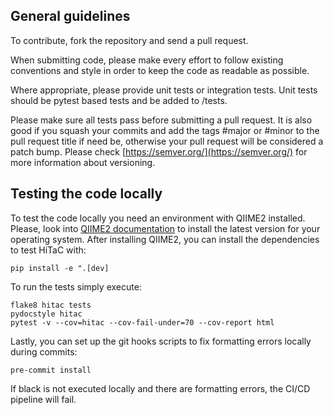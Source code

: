 ## General guidelines

To contribute, fork the repository and send a pull request.

When submitting code, please make every effort to follow existing conventions and style in order to keep the code as readable as possible.

Where appropriate, please provide unit tests or integration tests. Unit tests should be pytest based tests and be added to <project>/tests.

Please make sure all tests pass before submitting a pull request. It is also good if you squash your commits and add the tags #major or #minor to the pull request title if need be, otherwise your pull request will be considered a patch bump. Please check [https://semver.org/](https://semver.org/) for more information about versioning.

## Testing the code locally

To test the code locally you need an environment with QIIME2 installed. Please, look into [QIIME2 documentation](https://docs.qiime2.org/2022.8/install/) to install the latest version for your operating system. After installing QIIME2, you can install the dependencies to test HiTaC with:

```shell
pip install -e ".[dev]
```

To run the tests simply execute:

```shell
flake8 hitac tests
pydocstyle hitac
pytest -v --cov=hitac --cov-fail-under=70 --cov-report html
```

Lastly, you can set up the git hooks scripts to fix formatting errors locally during commits:

```shell
pre-commit install
```

If black is not executed locally and there are formatting errors, the CI/CD pipeline will fail.
